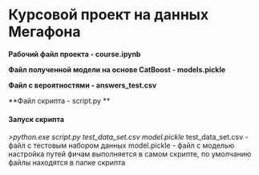 # Курсовой проект на данных Мегафона

**Рабочий файл проекта - course.ipynb**

**Файл полученной модели на основе CatBoost - models.pickle**

**Файл с вероятностями - answers_test.csv**

**Файл скрипта - script.py **

#### Запуск скрипта ####
*>python.exe script.py test_data_set.csv model.pickle*
	test_data_set.csv - файл с тестовым набором данных
	model.pickle - файл с моделью
	настройка путей фичам выполняется в самом скрипте, по умолчанию файлы находятся в папке скрипта




